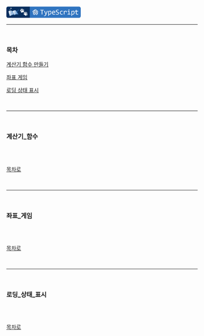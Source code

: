 <br />

<a href="https://github.com/seol-yu/TIL/tree/master/TypeScript/TS_OOP" target="_blank"><img src="https://github.com/seol-yu/TIL/blob/master/images/typescript-badge-logo.png?raw=true" height=30 /></a>
<br />

---

<br />

### 목차

[계산기 함수 만들기](#계산기_함수)

[좌표 게임](#좌표_게임)

[로딩 상태 표시](#로딩_상태_표시)

<br />

---

<br />

### 계산기_함수

<br />



<br />

[목차로](#목차)

<br />

---

<br />

### 좌표_게임

<br />



<br />

[목차로](#목차)

<br />

---

<br />

### 로딩_상태_표시

<br />



<br />

[목차로](#목차)

<br />
